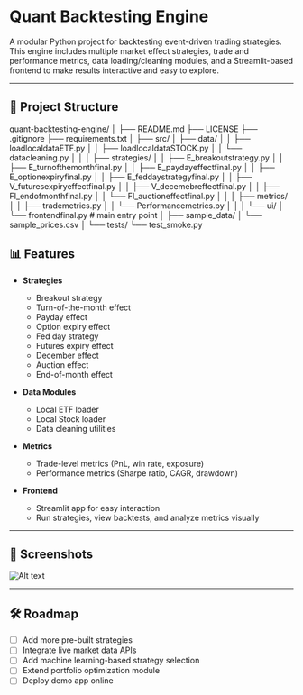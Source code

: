 # Quant Backtesting Engine

A modular Python project for backtesting event-driven trading strategies.  
This engine includes multiple market effect strategies, trade and performance metrics, data loading/cleaning modules, and a Streamlit-based frontend to make results interactive and easy to explore.

---

## 📂 Project Structure

quant-backtesting-engine/
│
├── README.md
├── LICENSE
├── .gitignore
├── requirements.txt
│
├── src/
│ ├── data/
│ │ ├── loadlocaldataETF.py
│ │ ├── loadlocaldataSTOCK.py
│ │ └── datacleaning.py
│ │
│ ├── strategies/
│ │ ├── E_breakoutstrategy.py
│ │ ├── E_turnofthemonthfinal.py
│ │ ├── E_paydayeffectfinal.py
│ │ ├── E_optionexpiryfinal.py
│ │ ├── E_feddaystrategyfinal.py
│ │ ├── V_futuresexpiryeffectfinal.py
│ │ ├── V_decemebreffectfinal.py
│ │ ├── FI_endofmonthfinal.py
│ │ └── FI_auctioneffectfinal.py
│ │
│ ├── metrics/
│ │ ├── trademetrics.py
│ │ └── Performancemetrics.py
│ │
│ └── ui/
│ └── frontendfinal.py # main entry point
│
├── sample_data/
│ └── sample_prices.csv
│
└── tests/
└── test_smoke.py

## 📊 Features

- **Strategies**
  - Breakout strategy
  - Turn-of-the-month effect
  - Payday effect
  - Option expiry effect
  - Fed day strategy
  - Futures expiry effect
  - December effect
  - Auction effect
  - End-of-month effect

- **Data Modules**
  - Local ETF loader
  - Local Stock loader
  - Data cleaning utilities

- **Metrics**
  - Trade-level metrics (PnL, win rate, exposure)
  - Performance metrics (Sharpe ratio, CAGR, drawdown)

- **Frontend**
  - Streamlit app for easy interaction
  - Run strategies, view backtests, and analyze metrics visually

---

## 📸 Screenshots

![Alt text](https://github-production-user-asset-6210df.s3.amazonaws.com/230210682/485786483-fff6f1cb-297a-4bea-8187-2598103121b1.gif?X-Amz-Algorithm=AWS4-HMAC-SHA256&X-Amz-Credential=AKIAVCODYLSA53PQK4ZA%2F20250904%2Fus-east-1%2Fs3%2Faws4_request&X-Amz-Date=20250904T173411Z&X-Amz-Expires=300&X-Amz-Signature=dcca934ef396f0034a04c3cc6279d01fe9a19189fbf9251cd5c4d6d32b8ed987&X-Amz-SignedHeaders=host)








---

## 🛠️ Roadmap

- [ ] Add more pre-built strategies  
- [ ] Integrate live market data APIs  
- [ ] Add machine learning-based strategy selection  
- [ ] Extend portfolio optimization module  
- [ ] Deploy demo app online
